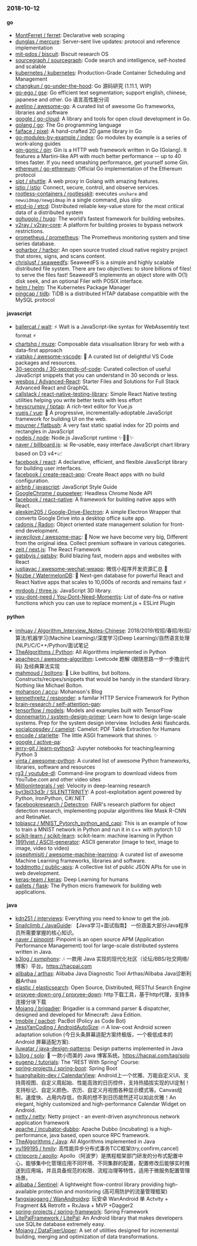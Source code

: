 ### 2018-10-12

#### go
* [MontFerret / ferret](https://github.com/MontFerret/ferret): Declarative web scraping
* [dunglas / mercure](https://github.com/dunglas/mercure): Server-sent live updates: protocol and reference implementation
* [mit-pdos / biscuit](https://github.com/mit-pdos/biscuit): Biscuit research OS
* [sourcegraph / sourcegraph](https://github.com/sourcegraph/sourcegraph): Code search and intelligence, self-hosted and scalable
* [kubernetes / kubernetes](https://github.com/kubernetes/kubernetes): Production-Grade Container Scheduling and Management
* [changkun / go-under-the-hood](https://github.com/changkun/go-under-the-hood): Go 源码研究 (1.11.1, WIP)
* [go-ego / gse](https://github.com/go-ego/gse): Go efficient text segmentation; support english, chinese, japanese and other. Go 语言高性能分词
* [avelino / awesome-go](https://github.com/avelino/awesome-go): A curated list of awesome Go frameworks, libraries and software
* [google / go-cloud](https://github.com/google/go-cloud): A library and tools for open cloud development in Go.
* [golang / go](https://github.com/golang/go): The Go programming language
* [faiface / pixel](https://github.com/faiface/pixel): A hand-crafted 2D game library in Go
* [go-modules-by-example / index](https://github.com/go-modules-by-example/index): Go modules by example is a series of work-along guides
* [gin-gonic / gin](https://github.com/gin-gonic/gin): Gin is a HTTP web framework written in Go (Golang). It features a Martini-like API with much better performance -- up to 40 times faster. If you need smashing performance, get yourself some Gin.
* [ethereum / go-ethereum](https://github.com/ethereum/go-ethereum): Official Go implementation of the Ethereum protocol
* [sipt / shuttle](https://github.com/sipt/shuttle): A web proxy in Golang with amazing features.
* [istio / istio](https://github.com/istio/istio): Connect, secure, control, and observe services.
* [rootless-containers / rootlesskit](https://github.com/rootless-containers/rootlesskit): executes `unshare` and `newuidmap/newgidmap` in a single command, plus slirp
* [etcd-io / etcd](https://github.com/etcd-io/etcd): Distributed reliable key-value store for the most critical data of a distributed system
* [gohugoio / hugo](https://github.com/gohugoio/hugo): The world’s fastest framework for building websites.
* [v2ray / v2ray-core](https://github.com/v2ray/v2ray-core): A platform for building proxies to bypass network restrictions.
* [prometheus / prometheus](https://github.com/prometheus/prometheus): The Prometheus monitoring system and time series database.
* [goharbor / harbor](https://github.com/goharbor/harbor): An open source trusted cloud native registry project that stores, signs, and scans content.
* [chrislusf / seaweedfs](https://github.com/chrislusf/seaweedfs): SeaweedFS is a simple and highly scalable distributed file system. There are two objectives: to store billions of files! to serve the files fast! SeaweedFS implements an object store with O(1) disk seek, and an optional Filer with POSIX interface.
* [helm / helm](https://github.com/helm/helm): The Kubernetes Package Manager
* [pingcap / tidb](https://github.com/pingcap/tidb): TiDB is a distributed HTAP database compatible with the MySQL protocol

#### javascript
* [ballercat / walt](https://github.com/ballercat/walt): ⚡️ Walt is a JavaScript-like syntax for WebAssembly text format ⚡️
* [chartshq / muze](https://github.com/chartshq/muze): Composable data visualisation library for web with a data-first approach
* [viatsko / awesome-vscode](https://github.com/viatsko/awesome-vscode): 🎨 A curated list of delightful VS Code packages and resources.
* [30-seconds / 30-seconds-of-code](https://github.com/30-seconds/30-seconds-of-code): Curated collection of useful JavaScript snippets that you can understand in 30 seconds or less.
* [wesbos / Advanced-React](https://github.com/wesbos/Advanced-React): Starter Files and Solutions for Full Stack Advanced React and GraphQL
* [callstack / react-native-testing-library](https://github.com/callstack/react-native-testing-library): Simple React Native testing utilities helping you write better tests with less effort
* [heyscrumpy / tiptap](https://github.com/heyscrumpy/tiptap): A rich-text editor for Vue.js
* [vuejs / vue](https://github.com/vuejs/vue): 🖖 A progressive, incrementally-adoptable JavaScript framework for building UI on the web.
* [mourner / flatbush](https://github.com/mourner/flatbush): A very fast static spatial index for 2D points and rectangles in JavaScript
* [nodejs / node](https://github.com/nodejs/node): Node.js JavaScript runtime ✨🐢🚀✨
* [naver / billboard.js](https://github.com/naver/billboard.js): 📊 Re-usable, easy interface JavaScript chart library based on D3 v4+📈
* [facebook / react](https://github.com/facebook/react): A declarative, efficient, and flexible JavaScript library for building user interfaces.
* [facebook / create-react-app](https://github.com/facebook/create-react-app): Create React apps with no build configuration.
* [airbnb / javascript](https://github.com/airbnb/javascript): JavaScript Style Guide
* [GoogleChrome / puppeteer](https://github.com/GoogleChrome/puppeteer): Headless Chrome Node API
* [facebook / react-native](https://github.com/facebook/react-native): A framework for building native apps with React.
* [alexkim205 / Google-Drive-Electron](https://github.com/alexkim205/Google-Drive-Electron): A simple Electron Wrapper that converts Google Drive into a desktop office suite app.
* [radonjs / Radon](https://github.com/radonjs/Radon): Object oriented state management solution for front-end development.
* [jaywcjlove / awesome-mac](https://github.com/jaywcjlove/awesome-mac):  Now we have become very big, Different from the original idea. Collect premium software in various categories.
* [zeit / next.js](https://github.com/zeit/next.js): The React Framework
* [gatsbyjs / gatsby](https://github.com/gatsbyjs/gatsby): Build blazing fast, modern apps and websites with React
* [justjavac / awesome-wechat-weapp](https://github.com/justjavac/awesome-wechat-weapp): 微信小程序开发资源汇总 💯
* [Nozbe / WatermelonDB](https://github.com/Nozbe/WatermelonDB): 🍉 Next-gen database for powerful React and React Native apps that scales to 10,000s of records and remains fast ⚡️
* [mrdoob / three.js](https://github.com/mrdoob/three.js): JavaScript 3D library.
* [you-dont-need / You-Dont-Need-Momentjs](https://github.com/you-dont-need/You-Dont-Need-Momentjs): List of date-fns or native functions which you can use to replace moment.js + ESLint Plugin

#### python
* [imhuay / Algorithm_Interview_Notes-Chinese](https://github.com/imhuay/Algorithm_Interview_Notes-Chinese): 2018/2019/校招/春招/秋招/算法/机器学习(Machine Learning)/深度学习(Deep Learning)/自然语言处理(NLP)/C/C++/Python/面试笔记
* [TheAlgorithms / Python](https://github.com/TheAlgorithms/Python): All Algorithms implemented in Python
* [apachecn / awesome-algorithm](https://github.com/apachecn/awesome-algorithm): Leetcode 题解 (跟随思路一步一步撸出代码) 及经典算法实现
* [mahmoud / boltons](https://github.com/mahmoud/boltons): 🔩 Like builtins, but boltons. Constructs/recipes/snippets that would be handy in the standard library. Nothing like Michael Bolton.
* [mohanson / accu](https://github.com/mohanson/accu): Mohanson's Blog
* [kennethreitz / responder](https://github.com/kennethreitz/responder): a familar HTTP Service Framework for Python
* [brain-research / self-attention-gan](https://github.com/brain-research/self-attention-gan): 
* [tensorflow / models](https://github.com/tensorflow/models): Models and examples built with TensorFlow
* [donnemartin / system-design-primer](https://github.com/donnemartin/system-design-primer): Learn how to design large-scale systems. Prep for the system design interview. Includes Anki flashcards.
* [socialcopsdev / camelot](https://github.com/socialcopsdev/camelot): Camelot: PDF Table Extraction for Humans
* [encode / starlette](https://github.com/encode/starlette): The little ASGI framework that shines. ✨
* [google / active-qa](https://github.com/google/active-qa): 
* [jerry-git / learn-python3](https://github.com/jerry-git/learn-python3): Jupyter notebooks for teaching/learning Python 3
* [vinta / awesome-python](https://github.com/vinta/awesome-python): A curated list of awesome Python frameworks, libraries, software and resources
* [rg3 / youtube-dl](https://github.com/rg3/youtube-dl): Command-line program to download videos from YouTube.com and other video sites
* [MillionIntegrals / vel](https://github.com/MillionIntegrals/vel): Velocity in deep-learning research
* [byt3bl33d3r / SILENTTRINITY](https://github.com/byt3bl33d3r/SILENTTRINITY): A post-exploitation agent powered by Python, IronPython, C#/.NET
* [facebookresearch / Detectron](https://github.com/facebookresearch/Detectron): FAIR's research platform for object detection research, implementing popular algorithms like Mask R-CNN and RetinaNet.
* [tobiascz / MNIST_Pytorch_python_and_capi](https://github.com/tobiascz/MNIST_Pytorch_python_and_capi): This is an example of how to train a MNIST network in Python and run it in c++ with pytorch 1.0
* [scikit-learn / scikit-learn](https://github.com/scikit-learn/scikit-learn): scikit-learn: machine learning in Python
* [1991viet / ASCII-generator](https://github.com/1991viet/ASCII-generator): ASCII generator (image to text, image to image, video to video)
* [josephmisiti / awesome-machine-learning](https://github.com/josephmisiti/awesome-machine-learning): A curated list of awesome Machine Learning frameworks, libraries and software.
* [toddmotto / public-apis](https://github.com/toddmotto/public-apis): A collective list of public JSON APIs for use in web development.
* [keras-team / keras](https://github.com/keras-team/keras): Deep Learning for humans
* [pallets / flask](https://github.com/pallets/flask): The Python micro framework for building web applications.

#### java
* [kdn251 / interviews](https://github.com/kdn251/interviews): Everything you need to know to get the job.
* [Snailclimb / JavaGuide](https://github.com/Snailclimb/JavaGuide): 【Java学习+面试指南】 一份涵盖大部分Java程序员所需要掌握的核心知识。
* [naver / pinpoint](https://github.com/naver/pinpoint): Pinpoint is an open source APM (Application Performance Management) tool for large-scale distributed systems written in Java.
* [b3log / symphony](https://github.com/b3log/symphony): 🎶 一款用 Java 实现的现代化社区（论坛/BBS/社交网络/博客）平台。https://hacpai.com
* [alibaba / arthas](https://github.com/alibaba/arthas): Alibaba Java Diagnostic Tool Arthas/Alibaba Java诊断利器Arthas
* [elastic / elasticsearch](https://github.com/elastic/elasticsearch): Open Source, Distributed, RESTful Search Engine
* [proxyee-down-org / proxyee-down](https://github.com/proxyee-down-org/proxyee-down): http下载工具，基于http代理，支持多连接分块下载
* [Mojang / brigadier](https://github.com/Mojang/brigadier): Brigadier is a command parser & dispatcher, designed and developed for Minecraft: Java Edition.
* [tmobile / pacbot](https://github.com/tmobile/pacbot): PacBot (Policy as Code Bot)
* [JessYanCoding / AndroidAutoSize](https://github.com/JessYanCoding/AndroidAutoSize): 🔥 A low-cost Android screen adaptation solution (今日头条屏幕适配方案终极版，一个极低成本的 Android 屏幕适配方案).
* [iluwatar / java-design-patterns](https://github.com/iluwatar/java-design-patterns): Design patterns implemented in Java
* [b3log / solo](https://github.com/b3log/solo): 🎸 一款小而美的 Java 博客系统。https://hacpai.com/tag/solo
* [eugenp / tutorials](https://github.com/eugenp/tutorials): The "REST With Spring" Course:
* [spring-projects / spring-boot](https://github.com/spring-projects/spring-boot): Spring Boot
* [huanghaibin-dev / CalendarView](https://github.com/huanghaibin-dev/CalendarView): Android上一个优雅、万能自定义UI、支持周视图、自定义周起始、性能高效的日历控件，支持热插拔实现的UI定制！支持标记、自定义颜色、农历、自定义月视图各种显示模式等。Canvas绘制，速度快、占用内存低，你真的想不到日历居然还可以如此优雅！An elegant, highly customized and high-performance Calendar Widget on Android.
* [netty / netty](https://github.com/netty/netty): Netty project - an event-driven asynchronous network application framework
* [apache / incubator-dubbo](https://github.com/apache/incubator-dubbo): Apache Dubbo (incubating) is a high-performance, java based, open source RPC framework.
* [TheAlgorithms / Java](https://github.com/TheAlgorithms/Java): All Algorithms implemented in Java
* [yu199195 / hmily](https://github.com/yu199195/hmily): 高性能异步分布式事务TCC框架(try,confirm,cancel)
* [ctripcorp / apollo](https://github.com/ctripcorp/apollo): Apollo（阿波罗）是携程框架部门研发的分布式配置中心，能够集中化管理应用不同环境、不同集群的配置，配置修改后能够实时推送到应用端，并且具备规范的权限、流程治理等特性，适用于微服务配置管理场景。
* [alibaba / Sentinel](https://github.com/alibaba/Sentinel): A lightweight flow-control library providing high-available protection and monitoring (高可用防护的流量管理框架)
* [fangxiaogang / WanAndroidxg](https://github.com/fangxiaogang/WanAndroidxg): 玩安卓 WanAndroid 单 Actvity + Fragment && Retrofit + RxJava + MVP +Dagger2
* [spring-projects / spring-framework](https://github.com/spring-projects/spring-framework): Spring Framework
* [LitePalFramework / LitePal](https://github.com/LitePalFramework/LitePal): An Android library that makes developers use SQLite database extremely easy.
* [Mojang / DataFixerUpper](https://github.com/Mojang/DataFixerUpper): A set of utilities designed for incremental building, merging and optimization of data transformations.
